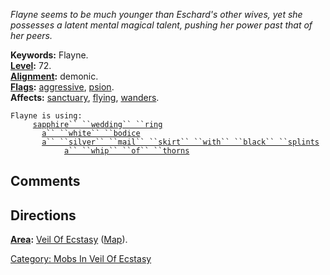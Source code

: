*Flayne seems to be much younger than Eschard's other wives, yet she
possesses a latent mental magical talent, pushing her power past that of
her peers.*

**Keywords:** Flayne.  
**[Level](Level "wikilink"):** 72.  
**[Alignment](Alignment "wikilink"):** demonic.  
**[Flags](:Category:_Mob_Types "wikilink"):** [
aggressive](Aggressive "wikilink"),
[psion](Spellcasting_Mobs "wikilink").  
**Affects:** [sanctuary](Sanctuary "wikilink"),
[flying](Flying "wikilink"), [wanders](Wandering_Mobs "wikilink").  

`Flayne is using:`  
` `<worn on finger>`    `[`sapphire`` ``wedding`` ``ring`](Sapphire_Wedding_Ring "wikilink")  
` `<worn on body>`      `[`a`` ``white`` ``bodice`](White_Bodice "wikilink")  
` `<worn on legs>`      `[`a`` ``silver`` ``mail`` ``skirt`` ``with`` ``black`` ``splints`](Silver_Mail_Skirt_With_Black_Splints "wikilink")  
` `<wielded>`           `[`a`` ``whip`` ``of`` ``thorns`](Whip_Of_Thorns "wikilink")

## Comments

## Directions

**[Area](:Category:_Areas "wikilink"):** [Veil Of
Ecstasy](:Category:_Veil_Of_Ecstasy "wikilink")
([Map](Veil_Of_Ecstasy_Map "wikilink")).

[Category: Mobs In Veil Of
Ecstasy](Category:_Mobs_In_Veil_Of_Ecstasy "wikilink")
